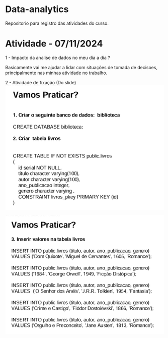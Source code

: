# Data-analytics
Repositorio para registro das atividades do curso.

# Atividade - 07/11/2024
1 - Impacto da analise de dados no meu dia a dia ?

Basicamente vai me ajudar a lidar com situações de tomada de decisoes, principalmente nas minhas atividade no trabalho.

2 - Atividade de fixação (Do slide)
![alt text](image.png)

![alt text](image-1.png)
